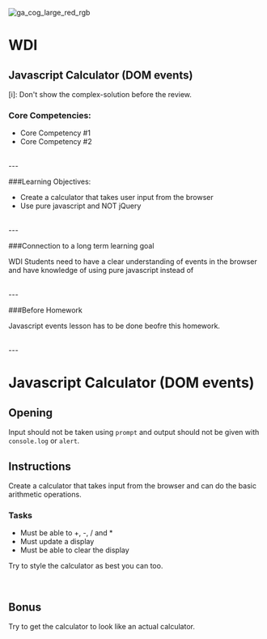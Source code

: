 ![ga_cog_large_red_rgb](https://cloud.githubusercontent.com/assets/40461/8183776/469f976e-1432-11e5-8199-6ac91363302b.png)

WDI
======
## Javascript Calculator (DOM events)
[i]: Don't show the complex-solution before the review.

### Core Competencies:

- Core Competency #1
- Core Competency #2

<br>
---

###Learning Objectives:

- Create a calculator that takes user input from the browser
- Use pure javascript and NOT jQuery

<br>
---

###Connection to a long term learning goal 

WDI Students need to have a clear understanding of events in the browser and have knowledge of using pure javascript instead of 

<br>
---

###Before Homework

Javascript events lesson has to be done beofre this homework.

<br>
---

Javascript Calculator (DOM events)
=====

## Opening

Input should not be taken using `prompt` and output should not be given with `console.log` or `alert`.

## Instructions

Create a calculator that takes input from the browser and can do the basic arithmetic operations.

### Tasks

- Must be able to +, -, / and *
- Must update a display
- Must be able to clear the display

Try to style the calculator as best you can too.

<br>

## Bonus

Try to get the calculator to look like an actual calculator.

<br>